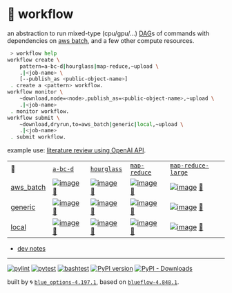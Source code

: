 # 📜 workflow

an abstraction to run mixed-type (cpu/gpu/...) [DAG](https://networkx.org/documentation/stable/reference/classes/digraph.html)s of commands with dependencies on [aws batch](https://aws.amazon.com/batch/), and a few other compute resources.

```bash
 > workflow help
workflow create \
	pattern=a-bc-d|hourglass|map-reduce,~upload \
	.|<job-name> \
	[--publish_as <public-object-name>]
 . create a <pattern> workflow.
workflow monitor \
	~download,node=<node>,publish_as=<public-object-name>,~upload \
	.|<job-name>
 . monitor workflow.
workflow submit \
	~download,dryrun,to=aws_batch|generic|local,~upload \
	.|<job-name>
 . submit workflow.
```

example use: [literature review using OpenAI API](https://github.com/kamangir/openai-commands/tree/main/openai_commands/literature_review).

|   |   |   |   |   |
| --- | --- | --- | --- | --- |
| 📜 | [`a-bc-d`](./patterns/a-bc-d.dot) | [`hourglass`](./patterns/hourglass.dot) | [`map-reduce`](./patterns/map-reduce.dot) | [`map-reduce-large`](./patterns/map-reduce-large.dot) |
| [aws_batch](./runners/aws_batch.py) | [![image](https://kamangir-public.s3.ca-central-1.amazonaws.com/aws_batch-a-bc-d/workflow.gif?raw=true&random=k1dlsf8ea3uzilf5)](https://kamangir-public.s3.ca-central-1.amazonaws.com/aws_batch-a-bc-d/workflow.gif?raw=true&random=k1dlsf8ea3uzilf5) [🔗](https://kamangir-public.s3.ca-central-1.amazonaws.com/aws_batch-a-bc-d/workflow.gif?raw=true&random=k1dlsf8ea3uzilf5) | [![image](https://kamangir-public.s3.ca-central-1.amazonaws.com/aws_batch-hourglass/workflow.gif?raw=true&random=jk4oe49fev7xnraz)](https://kamangir-public.s3.ca-central-1.amazonaws.com/aws_batch-hourglass/workflow.gif?raw=true&random=jk4oe49fev7xnraz) [🔗](https://kamangir-public.s3.ca-central-1.amazonaws.com/aws_batch-hourglass/workflow.gif?raw=true&random=jk4oe49fev7xnraz) | [![image](https://kamangir-public.s3.ca-central-1.amazonaws.com/aws_batch-map-reduce/workflow.gif?raw=true&random=q1gsf5bmsf0yzum7)](https://kamangir-public.s3.ca-central-1.amazonaws.com/aws_batch-map-reduce/workflow.gif?raw=true&random=q1gsf5bmsf0yzum7) [🔗](https://kamangir-public.s3.ca-central-1.amazonaws.com/aws_batch-map-reduce/workflow.gif?raw=true&random=q1gsf5bmsf0yzum7) | [![image](https://kamangir-public.s3.ca-central-1.amazonaws.com/aws_batch-map-reduce-large/workflow.gif?raw=true&random=f1ejwekcnmzzaklq)](https://kamangir-public.s3.ca-central-1.amazonaws.com/aws_batch-map-reduce-large/workflow.gif?raw=true&random=f1ejwekcnmzzaklq) [🔗](https://kamangir-public.s3.ca-central-1.amazonaws.com/aws_batch-map-reduce-large/workflow.gif?raw=true&random=f1ejwekcnmzzaklq) |
| [generic](./runners/generic.py) | [![image](https://kamangir-public.s3.ca-central-1.amazonaws.com/generic-a-bc-d/workflow.gif?raw=true&random=qktdbmnv3sqim0ky)](https://kamangir-public.s3.ca-central-1.amazonaws.com/generic-a-bc-d/workflow.gif?raw=true&random=qktdbmnv3sqim0ky) [🔗](https://kamangir-public.s3.ca-central-1.amazonaws.com/generic-a-bc-d/workflow.gif?raw=true&random=qktdbmnv3sqim0ky) | [![image](https://kamangir-public.s3.ca-central-1.amazonaws.com/generic-hourglass/workflow.gif?raw=true&random=craiadie7f0vwvcr)](https://kamangir-public.s3.ca-central-1.amazonaws.com/generic-hourglass/workflow.gif?raw=true&random=craiadie7f0vwvcr) [🔗](https://kamangir-public.s3.ca-central-1.amazonaws.com/generic-hourglass/workflow.gif?raw=true&random=craiadie7f0vwvcr) | [![image](https://kamangir-public.s3.ca-central-1.amazonaws.com/generic-map-reduce/workflow.gif?raw=true&random=kq1lbk7yd05pa5iy)](https://kamangir-public.s3.ca-central-1.amazonaws.com/generic-map-reduce/workflow.gif?raw=true&random=kq1lbk7yd05pa5iy) [🔗](https://kamangir-public.s3.ca-central-1.amazonaws.com/generic-map-reduce/workflow.gif?raw=true&random=kq1lbk7yd05pa5iy) | [![image](https://kamangir-public.s3.ca-central-1.amazonaws.com/generic-map-reduce-large/workflow.gif?raw=true&random=mfxec21dcdccj51g)](https://kamangir-public.s3.ca-central-1.amazonaws.com/generic-map-reduce-large/workflow.gif?raw=true&random=mfxec21dcdccj51g) [🔗](https://kamangir-public.s3.ca-central-1.amazonaws.com/generic-map-reduce-large/workflow.gif?raw=true&random=mfxec21dcdccj51g) |
| [local](./runners/local.py) | [![image](https://kamangir-public.s3.ca-central-1.amazonaws.com/local-a-bc-d/workflow.gif?raw=true&random=w364joy85ihcn37d)](https://kamangir-public.s3.ca-central-1.amazonaws.com/local-a-bc-d/workflow.gif?raw=true&random=w364joy85ihcn37d) [🔗](https://kamangir-public.s3.ca-central-1.amazonaws.com/local-a-bc-d/workflow.gif?raw=true&random=w364joy85ihcn37d) | [![image](https://kamangir-public.s3.ca-central-1.amazonaws.com/local-hourglass/workflow.gif?raw=true&random=ruy73mgy0dj2122s)](https://kamangir-public.s3.ca-central-1.amazonaws.com/local-hourglass/workflow.gif?raw=true&random=ruy73mgy0dj2122s) [🔗](https://kamangir-public.s3.ca-central-1.amazonaws.com/local-hourglass/workflow.gif?raw=true&random=ruy73mgy0dj2122s) | [![image](https://kamangir-public.s3.ca-central-1.amazonaws.com/local-map-reduce/workflow.gif?raw=true&random=vkxv2vt2wbutctup)](https://kamangir-public.s3.ca-central-1.amazonaws.com/local-map-reduce/workflow.gif?raw=true&random=vkxv2vt2wbutctup) [🔗](https://kamangir-public.s3.ca-central-1.amazonaws.com/local-map-reduce/workflow.gif?raw=true&random=vkxv2vt2wbutctup) | [![image](https://kamangir-public.s3.ca-central-1.amazonaws.com/local-map-reduce-large/workflow.gif?raw=true&random=e7my8jav106cnwjh)](https://kamangir-public.s3.ca-central-1.amazonaws.com/local-map-reduce-large/workflow.gif?raw=true&random=e7my8jav106cnwjh) [🔗](https://kamangir-public.s3.ca-central-1.amazonaws.com/local-map-reduce-large/workflow.gif?raw=true&random=e7my8jav106cnwjh) |

- [dev notes](https://arash-kamangir.medium.com/%EF%B8%8F-openai-experiments-54-e49117dc69ef)

---


[![pylint](https://github.com/kamangir/notebooks-and-scripts/actions/workflows/pylint.yml/badge.svg)](https://github.com/kamangir/notebooks-and-scripts/actions/workflows/pylint.yml) [![pytest](https://github.com/kamangir/notebooks-and-scripts/actions/workflows/pytest.yml/badge.svg)](https://github.com/kamangir/notebooks-and-scripts/actions/workflows/pytest.yml) [![bashtest](https://github.com/kamangir/notebooks-and-scripts/actions/workflows/bashtest.yml/badge.svg)](https://github.com/kamangir/notebooks-and-scripts/actions/workflows/bashtest.yml) [![PyPI version](https://img.shields.io/pypi/v/notebooks-and-scripts.svg)](https://pypi.org/project/notebooks-and-scripts/) [![PyPI - Downloads](https://img.shields.io/pypi/dd/notebooks-and-scripts)](https://pypistats.org/packages/notebooks-and-scripts)

built by 🌀 [`blue_options-4.197.1`](https://github.com/kamangir/awesome-bash-cli), based on [`blueflow-4.848.1`](https://github.com/kamangir/notebooks-and-scripts).

